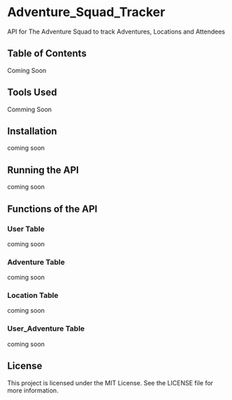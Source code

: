 # Adventure_Squad_Tracker
API for The Adventure Squad to track Adventures, Locations and Attendees

## Table of Contents

Coming Soon 

## Tools Used

Comming Soon

## Installation 

<!--bash
Copy code
git clone https://github.com/your-username/my-simple-api.git
cd my-simple-api
npm install
Usage
To start the API, run the following command: -->
coming soon

## Running the API

coming soon

## Functions of the API

### User Table

coming soon

### Adventure Table

coming soon

### Location Table

coming soon

### User_Adventure Table

coming soon

<!--GET /items: Retrieves a list of all items in the database.
POST /items: Creates a new item in the database.
PUT /items/:id: Updates an existing item in the database.
DELETE /items/:id: Deletes an existing item from the database.
Each request should include the appropriate headers and data (if necessary) in the request body.-->


## License
This project is licensed under the MIT License. See the LICENSE file for more information.


